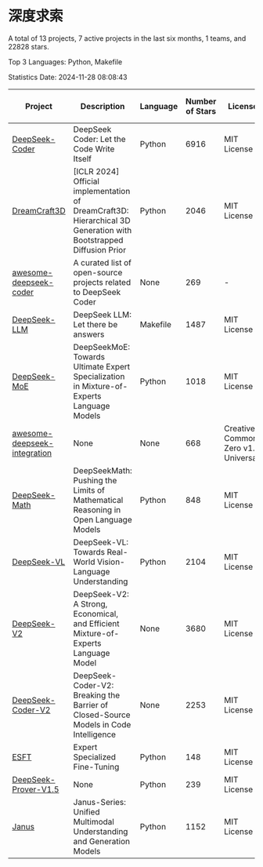 # 深度求索

A total of 13 projects, 7 active projects in the last six months, 1 teams, and 22828 stars.

Top 3 Languages: Python, Makefile

Statistics Date: 2024-11-28 08:08:43

| Project | Description | Language | Number of Stars | License | Creation Date | Last Updated Date | Last Pushed Date |
| --- | --- | --- | --- | --- | --- | --- | --- |
| [DeepSeek-Coder](https://github.com/deepseek-ai/DeepSeek-Coder) | DeepSeek Coder: Let the Code Write Itself | Python | 6916 | MIT License | 2023-10-20 | 2024-11-28 | 2024-05-21 |
| [DreamCraft3D](https://github.com/deepseek-ai/DreamCraft3D) | [ICLR 2024] Official implementation of DreamCraft3D: Hierarchical 3D Generation with Bootstrapped Diffusion Prior | Python | 2046 | MIT License | 2023-10-23 | 2024-11-26 | 2024-08-21 |
| [awesome-deepseek-coder](https://github.com/deepseek-ai/awesome-deepseek-coder) | A curated list of open-source projects related to DeepSeek Coder | None | 269 | - | 2023-11-06 | 2024-11-28 | 2024-04-03 |
| [DeepSeek-LLM](https://github.com/deepseek-ai/DeepSeek-LLM) | DeepSeek LLM: Let there be answers | Makefile | 1487 | MIT License | 2023-11-29 | 2024-11-27 | 2024-02-04 |
| [DeepSeek-MoE](https://github.com/deepseek-ai/DeepSeek-MoE) | DeepSeekMoE: Towards Ultimate Expert Specialization in Mixture-of-Experts Language Models | Python | 1018 | MIT License | 2024-01-02 | 2024-11-26 | 2024-01-16 |
| [awesome-deepseek-integration](https://github.com/deepseek-ai/awesome-deepseek-integration) | None | None | 668 | Creative Commons Zero v1.0 Universal | 2024-01-11 | 2024-11-28 | 2024-10-31 |
| [DeepSeek-Math](https://github.com/deepseek-ai/DeepSeek-Math) | DeepSeekMath: Pushing the Limits of Mathematical Reasoning in Open Language Models | Python | 848 | MIT License | 2024-02-05 | 2024-11-28 | 2024-04-15 |
| [DeepSeek-VL](https://github.com/deepseek-ai/DeepSeek-VL) | DeepSeek-VL: Towards Real-World Vision-Language Understanding | Python | 2104 | MIT License | 2024-03-07 | 2024-11-27 | 2024-04-24 |
| [DeepSeek-V2](https://github.com/deepseek-ai/DeepSeek-V2) | DeepSeek-V2: A Strong, Economical, and Efficient Mixture-of-Experts Language Model | None | 3680 | MIT License | 2024-04-22 | 2024-11-28 | 2024-09-25 |
| [DeepSeek-Coder-V2](https://github.com/deepseek-ai/DeepSeek-Coder-V2) | DeepSeek-Coder-V2: Breaking the Barrier of Closed-Source Models in Code Intelligence | None | 2253 | MIT License | 2024-06-14 | 2024-11-28 | 2024-09-24 |
| [ESFT](https://github.com/deepseek-ai/ESFT) | Expert Specialized Fine-Tuning | Python | 148 | MIT License | 2024-07-04 | 2024-11-22 | 2024-09-22 |
| [DeepSeek-Prover-V1.5](https://github.com/deepseek-ai/DeepSeek-Prover-V1.5) | None | Python | 239 | MIT License | 2024-08-15 | 2024-11-27 | 2024-08-16 |
| [Janus](https://github.com/deepseek-ai/Janus) | Janus-Series: Unified Multimodal Understanding and Generation Models | Python | 1152 | MIT License | 2024-10-18 | 2024-11-28 | 2024-11-13 |
